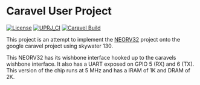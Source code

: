 # Caravel User Project

[![License](https://img.shields.io/badge/License-Apache%202.0-blue.svg)](https://opensource.org/licenses/Apache-2.0) [![UPRJ_CI](https://github.com/efabless/caravel_project_example/actions/workflows/user_project_ci.yml/badge.svg)](https://github.com/efabless/caravel_project_example/actions/workflows/user_project_ci.yml) [![Caravel Build](https://github.com/efabless/caravel_project_example/actions/workflows/caravel_build.yml/badge.svg)](https://github.com/efabless/caravel_project_example/actions/workflows/caravel_build.yml)

This project is an attempt to implement the [NEORV32](https://github.com/stnolting/neorv32) project onto the google caravel project using skywater 130.

This NEORV32 has its wishbone interface hooked up to the caravels wishbone interface. It also has a UART exposed on GPIO 5 (RX) and 6 (TX). This version of the chip runs at 5 MHz and has a IRAM of 1K and DRAM of 2K.
